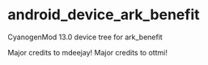 # android_device_ark_benefit
CyanogenMod 13.0 device tree for ark_benefit

Major credits to mdeejay!
Major credits to ottmi!
